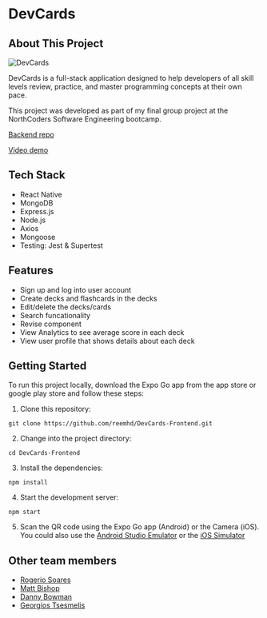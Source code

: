 # DevCards

## About This Project

 ![DevCards](https://user-images.githubusercontent.com/113103959/234092599-8ac3c8f7-21bd-4262-9bb3-7bb83d23f03c.png)

DevCards is a full-stack application designed to help developers of all skill levels review, practice, and master programming concepts at their own pace.

This project was developed as part of my final group project at the NorthCoders Software Engineering bootcamp.

[Backend repo](https://github.com/reemhd/DevCards-Backend)

[Video demo](https://www.youtube.com/watch?v=bIy8yAFeY64)

## Tech Stack

- React Native
- MongoDB
- Express.js
- Node.js
- Axios
- Mongoose
- Testing: Jest & Supertest

## Features

- Sign up and log into user account
- Create decks and flashcards in the decks
- Edit/delete the decks/cards
- Search funcationality
- Revise component
- View Analytics to see average score in each deck
- View user profile that shows details about each deck

## Getting Started

To run this project locally, download the Expo Go app from the app store or google play store and follow these steps:

1. Clone this repository: 
```
git clone https://github.com/reemhd/DevCards-Frontend.git
```
2. Change into the project directory:
```
cd DevCards-Frontend
```
3. Install the dependencies:
```
npm install
```
4. Start the development server:
```
npm start
```
5. Scan the QR code using the Expo Go app (Android) or the Camera (iOS). You could also use the [Android Studio Emulator](https://docs.expo.dev/workflow/android-studio-emulator/) or the [iOS Simulator](https://docs.expo.dev/workflow/ios-simulator/)

## Other team members

- [Rogerio Soares](https://github.com/RogerioSoares96)
- [Matt Bishop](https://github.com/Nanobot1514)
- [Danny Bowman](https://github.com/danzo3000)
- [Georgios Tsesmelis](https://github.com/GeorgeTsez)
